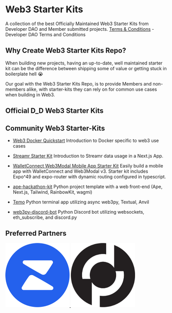 # Web3 Starter Kits

A collection of the best Officially Maintained Web3 Starter Kits from Developer DAO and Member submitted projects.
[Terms & Conditions](https://github.com/Developer-DAO/the-developer-dao-foundation/blob/main/foundation-docs/D_D%20T%26C.pdf) - Developer DAO Terms and Conditions

## Why Create Web3 Starter Kits Repo?

When building new projects, having an up-to-date, well maintained starter kit can be the difference between shipping some of value or getting stuck in boilerplate hell 😭

Our goal with the Web3 Starter Kits Repo, is to provide Members and non-members alike, with starter-kits they can rely on for common use cases when building in Web3.

## Official D_D Web3 Starter Kits

## Community Web3 Starter-Kits

- [Web3 Docker Quickstart](https://github.com/0xThresh/web3-docker-quickstart)
  Introduction to Docker specific to web3 use cases

- [Streamr Starter Kit](https://github.com/PSkinnerTech/streamr-starter-kit)
  Introduction to Streamr data usage in a Next.js App.

- [WalletConnect Web3Modal Mobile App Starter Kit](https://github.com/PSkinnerTech/walletconnect-w3m-expo-kit)
  Easily build a mobile app with WalletConnect and Web3Modal v3. Starter kit includes Expo^49 and expo-router with dynamic routing configured in typescript.

- [ape-hackathon-kit](https://github.com/wolovim/ape-hackathon-kit)
  Python project template with a web front-end (Ape, Next.js, Tailwind, RainbowKit, wagmi)

- [Temo](https://github.com/wolovim/temo)
  Python terminal app utilizing async web3py, Textual, Anvil

- [web3py-discord-bot](https://github.com/wolovim/web3py-discord-bot)
  Python Discord bot utilizing websockets, eth_subscribe, and discord.py

## Preferred Partners

<a href="https://devdao.to/get-zerion">
<img src="/assets/zerion-icon_circle.png" style="width:200px">
</a>
<a href="https://devdao.to/pokt-network">
<img src="./assets/pokt-network%20logo-dark.png" style="width:200px">
</a>
